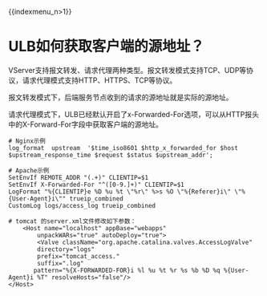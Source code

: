 {{indexmenu_n>1}}

# ULB如何获取客户端的源地址？

VServer支持报文转发、请求代理两种类型。报文转发模式支持TCP、UDP等协议，请求代理模式支持HTTP、HTTPS、TCP等协议。

报文转发模式下，后端服务节点收到的请求的源地址就是实际的源地址。

请求代理模式下，ULB已经默认开启了x-Forwarded-For选项，可以从HTTP报头中的X-Forward-For字段中获取客户端的源地址。

```text
# Nginx示例
log_format  upstream  '$time_iso8601 $http_x_forwarded_for $host $upstream_response_time $request $status $upstream_addr';

# Apache示例
SetEnvIf REMOTE_ADDR "(.+)" CLIENTIP=$1
SetEnvIf X-Forwarded-For "^([0-9.]+)" CLIENTIP=$1
LogFormat "%{CLIENTIP}e %D %u %t \"%r\" %>s %O \"%{Referer}i\" \"%{User-Agent}i\"" trueip_combined
CustomLog logs/access_log trueip_combined

# tomcat 的server.xml文件修改如下参数：
    <Host name="localhost" appBase="webapps" 
        unpackWARs="true" autoDeploy="true"> 
        <Valve className="org.apache.catalina.valves.AccessLogValve" 
        directory="logs" 
        prefix="tomcat_access." 
        suffix=".log" 
       pattern="%{X-FORWARDED-FOR}i %l %u %t %r %s %b %D %q %{User-Agent}i %T" resolveHosts="false"/> 
</Host>
```

###  <a id="&#x7ECF;&#x5E38;&#x53D1;&#x73B0;ulb&#x540E;&#x7AEF;&#x4E91;&#x4E3B;&#x673A;&#x7684;&#x8BBF;&#x95EE;&#x65E5;&#x5FD7;&#x4E2D;&#x6709;&#x5927;&#x91CF;&#x7684;&#x5185;&#x7F51;ip&#x8BBF;&#x95EE;_&#x8BF7;&#x95EE;&#x662F;&#x6B63;&#x5E38;&#x8BBF;&#x95EE;&#x4E48;"></a>

